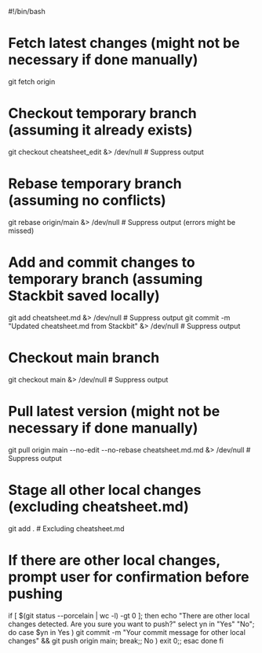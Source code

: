 #!/bin/bash


# Fetch latest changes (might not be necessary if done manually)
git fetch origin

# Checkout temporary branch (assuming it already exists)
git checkout cheatsheet_edit &> /dev/null  # Suppress output

# Rebase temporary branch (assuming no conflicts)
git rebase origin/main &> /dev/null  # Suppress output (errors might be missed)

# Add and commit changes to temporary branch (assuming Stackbit saved locally)
git add cheatsheet.md &> /dev/null  # Suppress output
git commit -m "Updated cheatsheet.md from Stackbit" &> /dev/null  # Suppress output

# Checkout main branch
git checkout main &> /dev/null  # Suppress output

# Pull latest version (might not be necessary if done manually)
git pull origin main --no-edit --no-rebase cheatsheet.md.md &> /dev/null  # Suppress output

# Stage all other local changes (excluding cheatsheet.md)
git add .  # Excluding cheatsheet.md

# If there are other local changes, prompt user for confirmation before pushing
if [ $(git status --porcelain | wc -l) -gt 0 ]; then
  echo "There are other local changes detected. Are you sure you want to push?"
  select yn in "Yes" "No"; do
    case $yn in
      Yes ) git commit -m "Your commit message for other local changes" && git push origin main; break;;
      No ) exit 0;;
    esac
  done
fi


